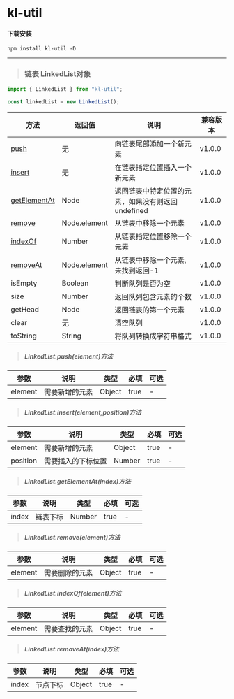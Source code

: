 # kl-util

#### 下载安装
`npm install kl-util -D`

----------


<span id="LinkedList"></span>
> ### 链表 LinkedList对象

```javascript
import { LinkedList } from "kl-util";

const linkedList = new LinkedList();
```

|  方法  |返回值 | 说明   | 兼容版本  |
|  ----  | ---- | ---- | ----  |
| [push](#LinkedList.push)  | 无 | 向链表尾部添加一个新元素 | v1.0.0 |
| [insert](#LinkedList.insert)  | 无 | 在链表指定位置插入一个新元素 | v1.0.0 |
| [getElementAt](#LinkedList.getElementAt)  | Node | 返回链表中特定位置的元素，如果没有则返回undefined | v1.0.0 |
| [remove](#LinkedList.remove)  | Node.element | 从链表中移除一个元素 | v1.0.0 |
| [indexOf](#LinkedList.indexOf)  | Number | 从链表指定位置移除一个元素 | v1.0.0 |
| [removeAt](#LinkedList.removeAt)  | Node.element | 从链表中移除一个元素,未找到返回-1 | v1.0.0 |
| isEmpty  | Boolean  | 判断队列是否为空 | v1.0.0 |
| size  | Number  | 返回队列包含元素的个数 | v1.0.0 |
| getHead  | Node  | 返回链表的第一个元素 | v1.0.0 |
| clear  | 无  | 清空队列 | v1.0.0 |
| toString  | String  | 将队列转换成字符串格式 | v1.0.0 |

<span id="LinkedList.push"></span>
> ##### LinkedList.push(element)方法

|  参数   |  说明   | 类型  | 必填  | 可选  |
|  ----  | ---- | ----  | ----  | ----  |
|  element  | 需要新增的元素 | Object  | true  |  -  |


<span id="LinkedList.insert"></span>
> ##### LinkedList.insert(element,position)方法

|  参数   |  说明   | 类型  | 必填  | 可选  |
|  ----  | ---- | ----  | ----  | ----  |
|  element  | 需要新增的元素 | Object  | true  |  -  |
|  position  | 需要插入的下标位置 | Number  | true  |  -  |

<span id="LinkedList.getElementAt"></span>
> ##### LinkedList.getElementAt(index)方法

|  参数   |  说明   | 类型  | 必填  | 可选  |
|  ----  | ---- | ----  | ----  | ----  |
|  index  | 链表下标 | Number  | true  |  -  |

<span id="LinkedList.remove"></span>
> ##### LinkedList.remove(element)方法

|  参数   |  说明   | 类型  | 必填  | 可选  |
|  ----  | ---- | ----  | ----  | ----  |
|  element  | 需要删除的元素 | Object  | true  |  -  |

<span id="LinkedList.indexOf"></span>
> ##### LinkedList.indexOf(element)方法

|  参数   |  说明   | 类型  | 必填  | 可选  |
|  ----  | ---- | ----  | ----  | ----  |
|  element  | 需要查找的元素 | Object  | true  |  -  |

<span id="LinkedList.removeAt"></span>
> ##### LinkedList.removeAt(index)方法

|  参数   |  说明   | 类型  | 必填  | 可选  |
|  ----  | ---- | ----  | ----  | ----  |
|  index  | 节点下标 | Object  | true  |  -  |
